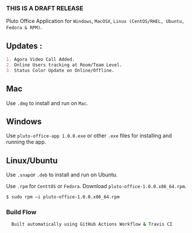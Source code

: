 ### THIS IS A DRAFT RELEASE

Pluto Office Application for ```Windows```, ```MacOSX```, ```Linux (CentOS/RHEL, Ubuntu, Fedora & RPM)```.

## Updates : 

```markdown
1. Agora Video Call Added. 
2. Online Users tracking at Room/Team Level. 
3. Status Color Update on Online/Offline.
```

## Mac

Use ```.dmg``` to install and run on ```Mac```.

## Windows

Use ```pluto-office-app 1.0.0.exe``` or other ```.exe``` files for installing and running the app.

## Linux/Ubuntu

Use ```.snap```or ```.deb``` to install and run on Ubuntu. 

Use ```.rpm``` for ```CenttOS``` or ```Fedora```. Download ```pluto-office-1.0.0.x86_64.rpm```.

```bash
$ sudo rpm –i pluto-office-1.0.0.x86_64.rpm
```

### Build Flow 

```bash
  Built automatically using GitHub Actions Workflow & Travis CI
```